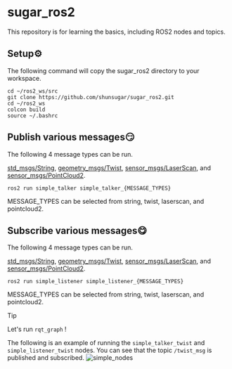 # sugar_ros2
This repository is for learning the basics, including ROS2 nodes and topics.


## Setup⚙️
The following command will copy the sugar_ros2 directory to your workspace.
```
cd ~/ros2_ws/src
git clone https://github.com/shunsugar/sugar_ros2.git
cd ~/ros2_ws
colcon build
source ~/.bashrc
```


## Publish various messages😏
The following 4 message types can be run.

[std_msgs/String](https://docs.ros.org/en/api/std_msgs/html/msg/String.html), 
[geometry_msgs/Twist](https://docs.ros.org/en/jade/api/geometry_msgs/html/msg/Twist.html), 
[sensor_msgs/LaserScan](https://docs.ros.org/en/groovy/api/sensor_msgs/html/msg/LaserScan.html), and
[sensor_msgs/PointCloud2](https://docs.ros.org/en/jade/api/sensor_msgs/html/msg/PointCloud2.html).
```
ros2 run simple_talker simple_talker_{MESSAGE_TYPES}
```
MESSAGE_TYPES can be selected from string, twist, laserscan, and pointcloud2.


## Subscribe various messages😋
The following 4 message types can be run.

[std_msgs/String](https://docs.ros.org/en/api/std_msgs/html/msg/String.html), 
[geometry_msgs/Twist](https://docs.ros.org/en/jade/api/geometry_msgs/html/msg/Twist.html), 
[sensor_msgs/LaserScan](https://docs.ros.org/en/groovy/api/sensor_msgs/html/msg/LaserScan.html), and
[sensor_msgs/PointCloud2](https://docs.ros.org/en/jade/api/sensor_msgs/html/msg/PointCloud2.html).
```
ros2 run simple_listener simple_listener_{MESSAGE_TYPES}
```
MESSAGE_TYPES can be selected from string, twist, laserscan, and pointcloud2.

>[!TIP]
>Let's run ```rqt_graph``` !
>
>The following is an example of running the ```simple_talker_twist``` and ```simple_listener_twist``` nodes. You can see that the topic ```/twist_msg``` is published and subscribed.
![simple_nodes](https://github.com/shunsugar/sugar_cat2/assets/120554165/af732472-0a2c-42a8-98e0-881c07acef55)
